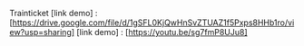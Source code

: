 Trainticket
[link demo] : [https://drive.google.com/file/d/1gSFL0KjQwHnSvZTUAZ1f5Pxps8HHb1ro/view?usp=sharing]
[link demo] : [https://youtu.be/sg7fmP8UJu8]
